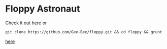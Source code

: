 Floppy Astronaut
================

Check it out [here](http://gee-bee.github.io/floppy) or

~~~shell
git clone https://github.com/Gee-Bee/floppy.git && cd floppy && grunt
~~~

[here](http://localhost:8000)
